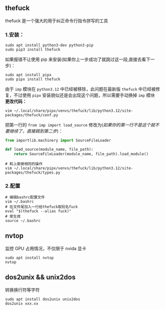 ## thefuck
thefuck 是一个强大的用于纠正命令行指令拼写的工具   
### 1.安装：
```shell
sudo apt install python3-dev python3-pip
sudo pip3 install thefuck
```
如果报错不让使用 pip 来安装(如果你上一步成功了就跳过这一段,直接去看下一步)：
```shell
sudo apt install pipx
sudo pipx install thefuck
```
由于 `imp` 模块在 `python3.12` 中已经被移除，此问题在最新版 `thefuck` 中已经被修复，不过使用 `pipx` 安装貌似还是会出现这个问题，所以需要手动换掉 `imp` 模块   
**更改代码：**   
```shell
vim ~/.local/share/pipx/venvs/thefuck/lib/python3.12/site-packages/thefuck/conf.py
```
把第一行的 `from imp import load_source` 修改为(*如果你的第一行不是这个就不要继续了，直接跳到第二步*)：   
```python
from importlib.machinery import SourceFileLoader

def load_source(module_name, file_path):
    return SourceFileLoader(module_name, file_path).load_module()
```
```shell
# 和上面做相同的操作
vim ~/.local/share/pipx/venvs/thefuck/lib/python3.12/site-packages/thefuck/types.py
```
### 2.配置
```shell
# 编辑bashrc配置文件
vim ~/.bashrc
# 在文件尾加入一行给thefuck取别名fuck
eval "$(thefuck --alias fuck)"
# 使生效
source ~/.bashrc
```
## nvtop
监控 GPU 占用情况，不仅限于 nvida 显卡   
```shell
sudo apt install nvtop
nvtop
```

## dos2unix && unix2dos
转换换行符等字符   
```shell
sudo apt install dos2unix unix2dos
dos2unix xxx.xx
```